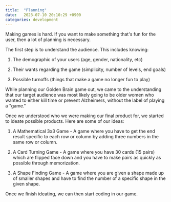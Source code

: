 ```yaml
---
title:  "Planning"
date:   2023-07-10 20:10:29 +0900
categories: development
---
```


Making games is hard. If you want to make something that's fun for the user, then a lot of planning is necessary.

The first step is to understand the audience. This includes knowing:

1. The demographic of your users (age, gender, nationality, etc)

2. Their wants regarding the game (simplicity, number of levels, end goals)

3. Possible turnoffs (things that make a game no longer fun to play)

While planning our Golden Brain game out, we came to the understanding that our target audience was most likely going to be older women who wanted to either kill time or prevent Alzheimers, without the label of playing a "game."

Once we understood who we were making our final product for, we started to ideate possible products. Here are some of our ideas:

1) A Mathematical 3x3 Game - A game where you have to get the end result specific to each row or column by adding three numbers in the same row or column.

2) A Card Turning Game - A game where you have 30 cards (15 pairs) which are flipped face down and you have to make pairs as quickly as possible through memorization.

3) A Shape Finding Game - A game where you are given a shape made up of smaller shapes and have to find the number of a specific shape in the given shape.

Once we finish ideating, we can then start coding in our game.
